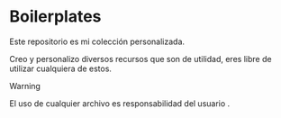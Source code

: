 # Boilerplates

Este repositorio es mi colección personalizada.

Creo y personalizo diversos recursos que son de utilidad, eres libre de utilizar cualquiera de estos.

>[!WARNING]
>El uso de cualquier archivo es responsabilidad del usuario .
